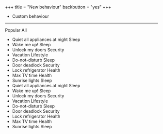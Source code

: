 +++
title = "New behaviour"
backbutton = "yes"
+++

<ul class="progression">
<li>
    Custom behaviour
</li>
</ul>

<hr>

<p class="resultlabel tabbed"><span class="active">Popular</span> <span>All</span></p>

<ul class="boxed subtitled cramped">

<li>Quiet all appliances at night <span class="subtitle">Sleep</span></li>
<li>Wake me up! <span class="subtitle">Sleep</span></li>
<li>Unlock my doors <span class="subtitle">Security</span></li>

<li>Vacation <span class="subtitle">Lifestyle</span></li>
<li>Do-not-disturb <span class="subtitle">Sleep</span></li>
<li>Door deadlock <span class="subtitle">Security</span></li>

<li>Lock refrigerator <span class="subtitle">Health</span></li>
<li>Max TV time <span class="subtitle">Health</span></li>
<li>Sunrise lights <span class="subtitle">Sleep</span></li>

<li>Quiet all appliances at night <span class="subtitle">Sleep</span></li>
<li>Wake me up! <span class="subtitle">Sleep</span></li>
<li>Unlock my doors <span class="subtitle">Security</span></li>

<li>Vacation <span class="subtitle">Lifestyle</span></li>
<li>Do-not-disturb <span class="subtitle">Sleep</span></li>
<li>Door deadlock <span class="subtitle">Security</span></li>

<li>Lock refrigerator <span class="subtitle">Health</span></li>
<li>Max TV time <span class="subtitle">Health</span></li>
<li>Sunrise lights <span class="subtitle">Sleep</span></li>

</ul>
